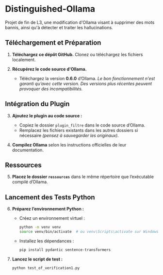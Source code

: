 # Distinguished-Ollama
Projet de fin de L3, une modification d'Ollama visant à supprimer des mots bannis, ainsi qu'à détecter et traiter les hallucinations.

## Téléchargement et Préparation

1. **Téléchargez ce dépôt GitHub.** 
   Clonez ou téléchargez les fichiers localement.

2. **Récupérez le code source d'Ollama.** 
   - Téléchargez la version **0.6.0** d’Ollama. 
    *Le bon fonctionnement n'est garanti qu’avec cette version. Des versions plus récentes peuvent provoquer des incompatibilités.*

## Intégration du Plugin

3. **Ajoutez le plugin au code source :** 
   - Copiez le dossier `plugin_filtre` dans le code source d’Ollama. 
   - Remplacez les fichiers existants dans les autres dossiers si nécessaire *(pensez à sauvegarder les originaux).*

4. **Compilez Ollama** selon les instructions officielles de leur documentation.

## Ressources

5. **Placez le dossier `ressources`** dans le même répertoire que l’exécutable compilé d’Ollama.

## Lancement des Tests Python

6. **Préparez l’environnement Python :** 
   - Créez un environnement virtuel :
     ```bash
     python -m venv venv
     source venv/bin/activate  # ou venv\Scripts\activate sur Windows
     ```
   - Installez les dépendances :
     ```bash
     pip install pydantic sentence-transformers
     ```

7. **Lancez le script de test :**
   ```bash
   python test_of_verification1.py

